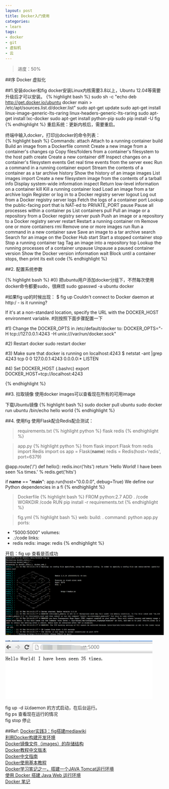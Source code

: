 ```yaml
---
layout: post
title: Docker入门使用
categories:
- learn
tags:
- docker
- git
- 虚拟机
- 云
---
```


> 进度：50%

##序
Docker 虚拟化
   

##1.安装docker和fig
docker安装Linux内核需要3.8以上，Ubuntu 12.04等需要升级后才可以安装。
{% highlight bash %}
sudo sh -c "echo deb http://get.docker.io/ubuntu docker main > /etc/apt/sources.list.d/docker.list"
sudo apt-get update
sudo apt-get install linux-image-generic-lts-raring linux-headers-generic-lts-raring
sudo apt-get install lxc-docker
sudo apt-get install python-pip
sudo pip install -U fig
{% endhighlight %}
重启系统：更新内核后，需要重启。

终端中输入docker，打印出docker的命令列表：  
{% highlight bash %}
Commands:
    attach    Attach to a running container
    build     Build an image from a Dockerfile
    commit    Create a new image from a container's changes
    cp        Copy files/folders from a container's filesystem to the host path
    create    Create a new container
    diff      Inspect changes on a container's filesystem
    events    Get real time events from the server
    exec      Run a command in a running container
    export    Stream the contents of a container as a tar archive
    history   Show the history of an image
    images    List images
    import    Create a new filesystem image from the contents of a tarball
    info      Display system-wide information
    inspect   Return low-level information on a container
    kill      Kill a running container
    load      Load an image from a tar archive
    login     Register or log in to a Docker registry server
    logout    Log out from a Docker registry server
    logs      Fetch the logs of a container
    port      Lookup the public-facing port that is NAT-ed to PRIVATE_PORT
    pause     Pause all processes within a container
    ps        List containers
    pull      Pull an image or a repository from a Docker registry server
    push      Push an image or a repository to a Docker registry server
    restart   Restart a running container
    rm        Remove one or more containers
    rmi       Remove one or more images
    run       Run a command in a new container
    save      Save an image to a tar archive
    search    Search for an image on the Docker Hub
    start     Start a stopped container
    stop      Stop a running container
    tag       Tag an image into a repository
    top       Lookup the running processes of a container
    unpause   Unpause a paused container
    version   Show the Docker version information
    wait      Block until a container stops, then print its exit code
{% endhighlight %}

##2. 配置系统参数

{% highlight bash %}
#0) 把ubuntu用户添加docker分组下，不然每次使用docker命令都要sudo，很麻烦
sudo gpasswd -a ubuntu docker

#如果fig up的时候出现：
$ fig up
Couldn't connect to Docker daemon at http:/ - is it running?

If it's at a non-standard location, specify the URL with the DOCKER_HOST environment variable.
#则按照下面步骤配置一下

#1) Change the DOCKER_OPTS in /etc/default/docker to:
DOCKER_OPTS="-H tcp://127.0.0.1:4243 -H unix:///var/run/docker.sock"

#2) Restart docker
sudo restart docker

#3) Make sure that docker is running on localhost:4243 
$ netstat -ant  |grep 4243
tcp        0      0 127.0.0.1:4243          0.0.0.0:*               LISTEN

#4) Set DOCKER_HOST (.bashrc)
export DOCKER_HOST=tcp://localhost:4243


{% endhighlight %}


##3. 拉取镜像
使用docker images可以查看现在所有的可用image

下载Ubuntu镜像
{% highlight bash %}
sudo docker pull ubuntu
sudo docker run ubuntu /bin/echo hello world
{% endhighlight %}

##4. 使用fig
使用Flask配合Redis配合测试：


> requirements.txt
{% highlight python %}
flask
redis
{% endhighlight %}

> app.py
{% highlight python %}
from flask import Flask
from redis import Redis
import os
app = Flask(__name__)
redis = Redis(host='redis', port=6379)

@app.route('/')
def hello():
    redis.incr('hits')
    return 'Hello World! I have been seen %s times.' % redis.get('hits')

if __name__ == "__main__":
    app.run(host="0.0.0.0", debug=True)
We define our Python dependencies in a fi
{% endhighlight %}


> Dockerfile
{% highlight bash %}
FROM python:2.7
ADD . /code
WORKDIR /code
RUN pip install -r requirements.txt
{% endhighlight %}

> fig.yml
{% highlight bash %}
web:
  build: .
  command: python app.py
  ports:
   - "5000:5000"
  volumes:
   - .:/code
  links:
   - redis
redis:
  image: redis
{% endhighlight %}


开启：fig up 查看是否成功   
![fig up](/media/image/2015-2-6-fig-up.png)  

![查看5000端口](/media/image/2015-2-6-5000.png)  


fig up -d 以daemon 的方式启动，在后台运行。   
fig ps 查看现在运行的情况   
fig stop 停止    


##Ref:
[Docker实践3：fig搭建mediawiki](http://blog.csdn.net/lincyang/article/details/43451043)   
[利用Docker构建开发环境](http://tech.uc.cn/?p=2726)      
[Docker镜像文件（images）的存储结构](http://liubin.org/2014/03/10/about-docker-images-storage/)   
[Docker教程中文版本](http://www.widuu.com/docker/index.html)   
[Docker中文指南](http://www.widuu.com/chinese_docker/)   
[Docker使用基本教程](http://docker.widuu.com/)   
[Docker学习笔记之一，搭建一个JAVA Tomcat运行环境](http://www.blogjava.net/yongboy/archive/2013/12/12/407498.html)   
[使用 Docker 搭建 Java Web 运行环境](http://my.oschina.net/huangyong/blog/372491)    
[Docker 笔记](http://opskumu.github.io/docker.html)    
